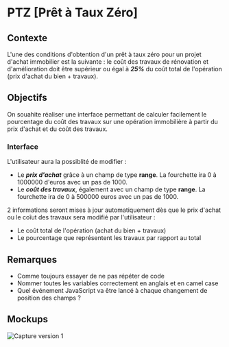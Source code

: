 # PTZ [Prêt à Taux Zéro]

## Contexte
L'une des conditions d'obtention d'un prêt à taux zéro pour un projet d'achat immobilier est la suivante : le coût des travaux de rénovation et d'amélioration doit 
être supérieur ou égal à ***25%*** du coût total de l'opération (prix d'achat du bien + travaux). 

## Objectifs
On souahite réaliser une interface permettant de calculer facilement le pourcentage du coût 
des travaux sur une opération immobilière à partir du prix d'achat et du coût des travaux. 

### Interface
L'utilisateur aura la possiblité de modifier :

- Le ***prix d'achat*** grâce à un champ de type **range**. La fourchette ira 0 à 1000000 d'euros avec un pas de 1000.
- Le ***coût des travaux***, également avec un champ de type **range**. La fourchette ira de 0 à 500000 euros avec un pas de 1000.

2 informations seront mises à jour automatiquement dès que le prix d'achat ou le coîut des travaux sera modifié par l'utilisateur :

- Le coût total de l'opération (achat du bien + travaux)
- Le pourcentage que représentent les travaux par rapport au total

## Remarques

- Comme toujours essayer de ne pas répéter de code
- Nommer toutes les variables correctement en anglais et en camel case
- Quel événement JavaScript va être lancé à chaque changement de position des champs ?

## Mockups

![Capture version 1](.resources/img/capture-1.png)
